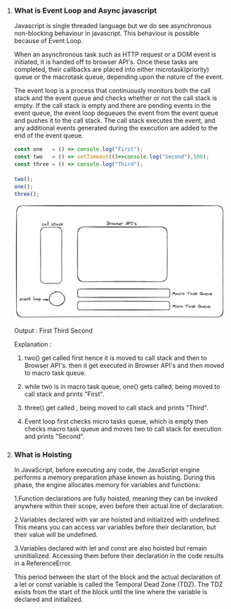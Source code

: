 1. ### What is Event Loop and Async javascript

    Javascript is single threaded language but we do see asynchronous non-blocking behaviour in javascript. This behaviour is possible because of Event Loop.

    When an asynchronous task such as HTTP request or a DOM event is initiated, it is handed off to browser API's. Once these tasks are completed, their callbacks are placed into either microtask(priority) queue or the macrotask queue, depending upon the nature of the event.
    
    The event loop is a process that continuously monitors both the call stack and the event queue and checks whether or not the call stack is empty. If the call stack is empty and there are pending events in the event queue, the event loop dequeues the event from the event queue and pushes it to the call stack. The call stack executes the event, and any additional events generated during the execution are added to the end of the event queue.

    ```javascript
    const one   = () => console.log("First");
    const two   = () => setTimeout(()=>console.log("Second"),500);
    const three = () => console.log("Third");

    two();
    one();
    three();
    ```
    ![Event Loop](eventLoop.excalidraw.png)

    Output : 
            First
            Third
            Second

    Explanation : 
    1. two() get called first hence it is moved to call stack and then to Browser API's.
       then it get executed in Browser API's and then moved to macro task queue.

    2. while two is in macro task queue, one() gets called, being moved to call stack and prints "First".

    3. three() get called , being moved to call stack and prints "Third".         

    4. Event loop first checks micro tasks queue, which is empty then checks macro task queue and moves two to call stack for execution and prints "Second".


2. ### What is Hoisting

    In JavaScript, before executing any code, the JavaScript engine performs a memory preparation phase known as hoisting. During this phase, the engine allocates memory for variables and functions:

     1.Function declarations are fully hoisted, meaning they can be invoked anywhere within their scope, even before their actual line of declaration.

     2.Variables declared with var are hoisted and initialized with undefined. This means you can access var variables before their declaration, but their value will be undefined.

     3.Variables declared with let and const are also hoisted but remain uninitialized. Accessing them before their declaration in the code results in a ReferenceError.

    This period between the start of the block and the actual declaration of a let or const variable is called the Temporal Dead Zone (TDZ). The TDZ exists from the start of the block until the line where the variable is declared and initialized.
    